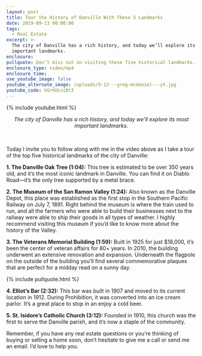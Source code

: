 ```yaml
---
layout: post
title: Tour the History of Danville With These 5 Landmarks
date: 2019-09-13 00:00:00
tags:
  - Real Estate
excerpt: >-
  The city of Danville has a rich history, and today we’ll explore its most
  important landmarks.
enclosure:
pullquote: Don’t miss out on visiting these five historical landmarks.
enclosure_type: video/mp4
enclosure_time:
use_youtube_image: false
youtube_alternate_image: /uploads/9-12---greg-mcdaniel---yt.jpg
youtube_code: hGrhULniBtI
---
```


{% include youtube.html %}

<center><em>The city of Danville has a rich history, and today we&rsquo;ll explore its most important landmarks.</em></center>

&nbsp;

Today I invite you to follow along with me in the video above as I take a tour of the top five historical landmarks of the city of Danville:

**1\. The Danville Oak Tree (1:04):** This tree is estimated to be over 350 years old, and it’s the most iconic landmark in Danville. You can find it on Diablo Road—it’s the only tree supported by a metal brace.

**2\. The Museum of the San Ramon Valley (1:24):** Also known as the Danville Depot, this place was established as the first stop in the Southern Pacific Railway on July 7, 1891. Right behind the museum is where the train used to run, and all the farmers who were able to build their businesses next to the railway were able to ship their goods in all types of weather. I highly recommend visiting this museum if you’d like to know more about the history of the Valley.

**3\. The Veterans Memorial Building (1:59):** Built in 1925 for just $18,000, it’s been the center of veteran affairs for 80+ years. In 2010, the building underwent an extensive renovation and expansion. Underneath the flagpole on the outside of the building you’ll find several commemorative plaques that are perfect for a midday read on a sunny day.

{% include pullquote.html %}

**4\. Elliot’s Bar (2:32):** This bar was built in 1907 and moved to its current location in 1912. During Prohibition, it was converted into an ice cream parlor. It’s a great place to stop in an enjoy a cold beer.

**5\. St. Isidore’s Catholic Church (3:12):** Founded in 1910, this church was the first to serve the Danville parish, and it’s now a staple of the community.

Remember, if you have any real estate questions or you’re thinking of buying or selling a home soon, don’t hesitate to give me a call or send me an email. I’d love to help you.